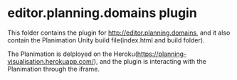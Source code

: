 # editor.planning.domains plugin

This folder contains the plugin for http://editor.planning.domains, and it also contain the Planimation Unity build file(index.html and build folder).

The Planimation is delployed on the Heroku(https://planning-visualisation.herokuapp.com/), and the plugin is interacting with the Planimation through the iframe.
